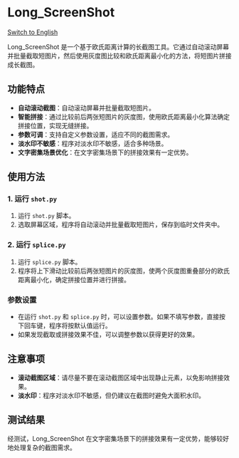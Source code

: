 # Long_ScreenShot

[Switch to English](./README.md)

Long_ScreenShot 是一个基于欧氏距离计算的长截图工具。它通过自动滚动屏幕并批量截取短图片，然后使用灰度图比较和欧氏距离最小化的方法，将短图片拼接成长截图。

## 功能特点

- **自动滚动截图**：自动滚动屏幕并批量截取短图片。
- **智能拼接**：通过比较前后两张短图片的灰度图，使用欧氏距离最小化算法确定拼接位置，实现无缝拼接。
- **参数可调**：支持自定义参数设置，适应不同的截图需求。
- **淡水印不敏感**：程序对淡水印不敏感，适合多种场景。
- **文字密集场景优化**：在文字密集场景下的拼接效果有一定优势。

## 使用方法

### 1. 运行 `shot.py`

1. 运行 `shot.py` 脚本。
2. 选取屏幕区域，程序将自动滚动并批量截取短图片，保存到临时文件夹中。

### 2. 运行 `splice.py`

1. 运行 `splice.py` 脚本。
2. 程序将上下滑动比较前后两张短图片的灰度图，使两个灰度图重叠部分的欧氏距离最小化，确定拼接位置并进行拼接。

### 参数设置

- 在运行 `shot.py` 和 `splice.py` 时，可以设置参数。如果不填写参数，直接按下回车键，程序将按默认值运行。
- 如果发现截取或拼接效果不佳，可以调整参数以获得更好的效果。

## 注意事项

- **滚动截图区域**：请尽量不要在滚动截图区域中出现静止元素，以免影响拼接效果。
- **淡水印**：程序对淡水印不敏感，但仍建议在截图时避免大面积水印。

## 测试结果

经测试，Long_ScreenShot 在文字密集场景下的拼接效果有一定优势，能够较好地处理复杂的截图需求。